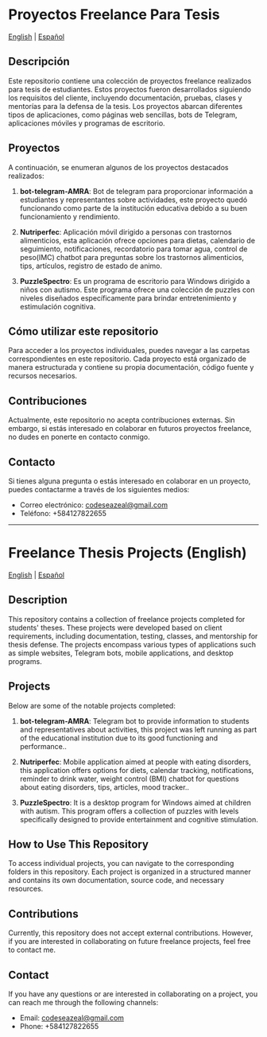 # Proyectos Freelance Para Tesis

[English](#readme-md-english) | [Español](#readme-md-español)

## Descripción

Este repositorio contiene una colección de proyectos freelance realizados para tesis de estudiantes. Estos proyectos fueron desarrollados siguiendo los requisitos del cliente, incluyendo documentación, pruebas, clases y mentorías para la defensa de la tesis. Los proyectos abarcan diferentes tipos de aplicaciones, como páginas web sencillas, bots de Telegram, aplicaciones móviles y programas de escritorio.

## Proyectos

A continuación, se enumeran algunos de los proyectos destacados realizados:

1. **bot-telegram-AMRA**: Bot de telegram para proporcionar información a estudiantes y representantes sobre actividades, este proyecto quedó funcionando como parte de la institución educativa debido a su buen funcionamiento y rendimiento.

2. **Nutriperfec**: Aplicación móvil dirigido a personas con trastornos alimenticios, esta aplicación ofrece opciones para dietas, calendario de seguimiento, notificaciones, recordatorio para tomar agua, control de peso(IMC) chatbot para preguntas sobre los trastornos alimenticios, tips, artículos, registro de estado de animo.

3. **PuzzleSpectro**: Es un programa de escritorio para Windows dirigido a niños con autismo. Este programa ofrece una colección de puzzles con niveles diseñados específicamente para brindar entretenimiento y estimulación cognitiva.

## Cómo utilizar este repositorio

Para acceder a los proyectos individuales, puedes navegar a las carpetas correspondientes en este repositorio. Cada proyecto está organizado de manera estructurada y contiene su propia documentación, código fuente y recursos necesarios.

## Contribuciones

Actualmente, este repositorio no acepta contribuciones externas. Sin embargo, si estás interesado en colaborar en futuros proyectos freelance, no dudes en ponerte en contacto conmigo.

## Contacto

Si tienes alguna pregunta o estás interesado en colaborar en un proyecto, puedes contactarme a través de los siguientes medios:

- Correo electrónico: [codeseazeal@gmail.com](mailto:codeseazeal@gmail.com)
- Teléfono: +584127822655

---

# Freelance Thesis Projects (English)

[English](#readme-md-english) | [Español](#readme-md-español)

## Description

This repository contains a collection of freelance projects completed for students' theses. These projects were developed based on client requirements, including documentation, testing, classes, and mentorship for thesis defense. The projects encompass various types of applications such as simple websites, Telegram bots, mobile applications, and desktop programs.

## Projects

Below are some of the notable projects completed:

1. **bot-telegram-AMRA**: Telegram bot to provide information to students and representatives about activities, this project was left running as part of the educational institution due to its good functioning and performance..

2. **Nutriperfec**: Mobile application aimed at people with eating disorders, this application offers options for diets, calendar tracking, notifications, reminder to drink water, weight control (BMI) chatbot for questions about eating disorders, tips, articles, mood tracker..

3. **PuzzleSpectro**: It is a desktop program for Windows aimed at children with autism. This program offers a collection of puzzles with levels specifically designed to provide entertainment and cognitive stimulation.

## How to Use This Repository

To access individual projects, you can navigate to the corresponding folders in this repository. Each project is organized in a structured manner and contains its own documentation, source code, and necessary resources.

## Contributions

Currently, this repository does not accept external contributions. However, if you are interested in collaborating on future freelance projects, feel free to contact me.

## Contact

If you have any questions or are interested in collaborating on a project, you can reach me through the following channels:

- Email: [codeseazeal@gmail.com](mailto:codeseazeal@gmail.com)
- Phone: +584127822655